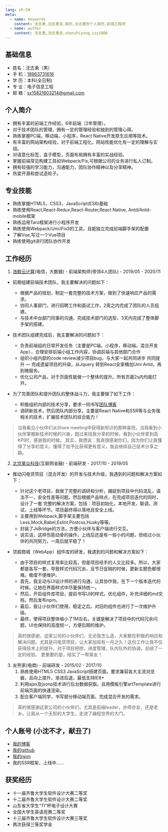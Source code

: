 ```yaml
---
lang: zh-CN
meta:
  - name: keywords
    content: 沈志勇,沈志勇说,简历,沈志勇的个人简历,前端工程师
  - name: author
    content: 沈志勇,沈志勇说,shenzhiyong,szy1000
---
```


## 基础信息 
* 姓名：沈志勇（男）
* 手 机：[18963731616](tel:18963731616)
* 学 历：本科(全日制)
* 专 业：电子信息工程
* 邮 箱：<sx15821603214@gmail.com>    

## 个人简介

* 拥有丰富的前端工作经验，6年前端（2年管理）。
* 对于技术团队的管理，拥有一定的管理经验和独到的管理心得。
* 熟练掌握PC端，移动端，小程序，React Native开发原生应用等技术。
* 有丰富的网站架构经验，对于前端工程化，网站性能优化有一定的理解与实战。
* 对语意化标签，盒子模型，页面布局拥有丰富的实战经验。
* 掌握前端常见构建工具如Webpack/Fis,可根据公司的业务进行私人订制。
* 拥有较强的学习能力，沟通能力，团队协作精神以及分享精神。
* 热爱开源和尝试造轮子。

## 专业技能

* 熟练掌握HTML5，CSS3，JavaScript(ES6)基础
* 熟练使用React,React-Redux,React-Router,React Native, Antd/Antd-mobile框架
* 熟练运用Taro框架进行小程序开发
* 熟练使用Webpack/Umi/Fis3的工具，且能独立完成前端脚手架的配置
* 了解Vue,写过一个Vue项目
* 熟练使用git进行团队协作开发

## 工作经历

1. [浩鲸云计算](https://www.iwhalecloud.com/)(电信，大数据) - 前端架构师(带领4人团队)  - 2019/05 - 2020/11 

* 前期组建前端技术团队，我主要解决的问题如下：
   - 根据产品的规划，制定一套完整的技术方案，做到了快速响应产品的需求。
   - 协同人事部门，进行招聘工作和面试工作，2周之内完成了团队的人员组建。
   - 与技术中台部门同事的沟通，完成技术部门的选型，3天内完成了整体脚手架的搭建。

* 技术团队组建完成后，我主要解决的问题如下：
   - 负责前端组的日常开发任务（主要是PC端，小程序，移动端，混合开发App），合理安排前端小组工作内容，协调前端与其他部门合作
   - 组织小组内部的code review减少项目bug，与大家一起共同进步 共同提升
   — 完成遗留项目的升级，从Jquery 转到React全家桶加Umi Antd，再到微服务。
   - 优化公司产品，对于页面性能做一个整体的提升。所有页面2s内均能打开。
   
* 为了完善团队和提升团队的整体战斗力，我主要做了如下工作：
    - 积极组织内部的技术分享，要求一同书写[团队博客](https://www.yuque.com/ld663v/cxkm08)
    - 调研新技术，然后团队内部分享。主要是React Native和SSR等与业务强相关的技术，扩展技术团队的综合能力！

> 当我看见小伙伴们从Share meeting中获得新知识的那种喜悦，当我看到小伙伴掌握新技术时候的兴奋，跑过来找我分享的时候，看到小伙伴拿到高KPI时，感谢我的时候。
>其实，我想说：我真很感谢你们，因为你们让我懂得了分享的意义。懂得了给予比获得更有意义，我会继续自己技术分享之路。

2. [北京掌众科技](https://www.weshare.com.cn/)(互联网金融) - 前端研发 - 2017/10 - 2019/05 

* 推动闪电贷项目（混合开发）的开发与技术升级，我遇到的问题和解决方案如下：
    - 针对这个老项目，我做了完整的调研和分析，捕捉到项目中代码混乱，语法不一，安全性差等问题。然后根据产品特点，在完成项目迭代的同时，设计了一套
    完整的解决方案，包括：项目初始化，本地开发，联调，测试，上线等环节。项目最终得以落地且安全上线。
    - 主要用到Webpack,脚手架主要包括Less,Mock,Babel,Eslint,Postcss,Husky等等。
    - 封装了JsBridge的方法，方便小伙伴与客户端进行交互。
    - 说实话，这样伤筋动骨的操作，上线后还是有一些小的问题，但经过小伙伴的共同努力，一周后就平稳了！
    
* 贷超商城（WebApp）组件库的研发，我遇到的问题和解决方案如下：
    - 由于项目的样式复用率比较高，但是项目经手的人又比较多。所以，大家都是各写一套，导致样式代码冗余，且节日促销的时候，更新主题色都很难。极度不便维护。
    - 首先，我主动与UI设计师的进行沟通，让其协作我，在下一个版本迭代的时候，让她在界面样式中尽量保持统一。
    - 然后，开启组件库项目，提前书写UI的样式，优化组件，补充详细的md文档，然后发布npm。
    - 最后，我让小伙伴们使用，稳定之后。对旧的组件也进行了一次维护升级。
    - 最终，使得项目整体缩小了1M左右，关键是解决了项目中的代码冗余问题，UI也保持的高度统一，方便后期的维护。

>真的很感谢，这家公司的小伙伴们，无论我怎么造，大家都在积极的响应和解决问题。尤其是闪电贷项目，让大家加班有一月之久！这份工作让我不仅获得技术上的提升。对于项目把控，进度管理，队内队外的协调，总结了一定的经验。
>更重要的是，结实了一帮挚友！

3. 友熊家(电商) - 前端研发 - 2015/02 - 2017/10 
    1. 熟练使用HTML5 CSS3 JavaScript搭建页面。要求兼容各大主流浏览器，且向上提升，渐进后退，最低支持IE8+
    2. 利用ajax及jsonp技术进行后台数据获取。且用模板引擎artTemplate进行前端页面的快速渲染。
    3. 配合客户端同学，书写部分移动端页面。完成混合开发的需求。
    

>真的很感谢这家公司的小伙伴们，尤其是前端leader，亦师亦友，还是老乡。让我从一个无知的大学生，走进了编程世界的大门。
    
## 个人账号 (小沈不才，献丑了)
* [我的博客](https://blog.csdn.net/u011456552)
* [我的github](https://github.com/szy1000)
* [我的npm](https://www.npmjs.com/package/shenzhiyong)
* 我的SSR框架，上线中......

    
## 获奖经历

* 十一届齐鲁大学生软件设计大赛二等奖
* 十二届齐鲁大学生软件设计大赛二等奖
* 山东省大学生“TI”杯电子设计大赛
* 全国大学生英语竞赛二等奖
* 十三届齐鲁大学生软件设计大赛三等奖
* 两次获得三等奖学金



<contact></contact>

